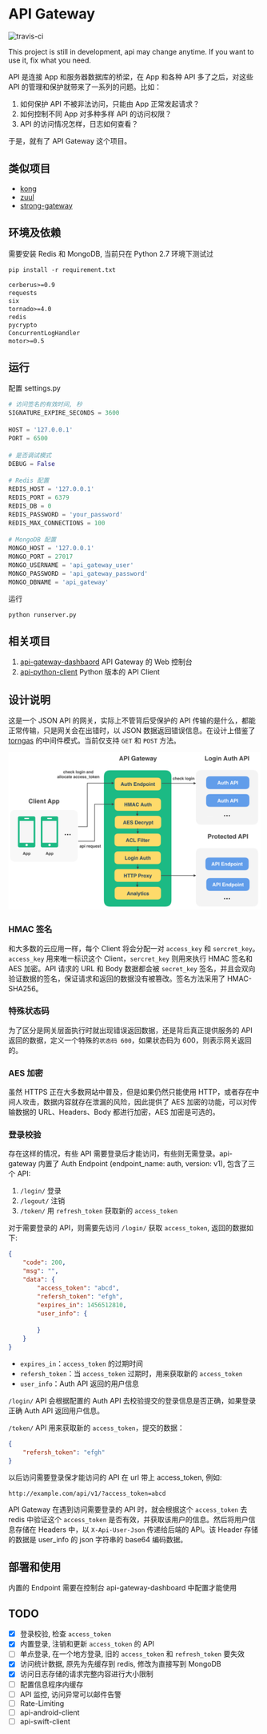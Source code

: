 # API Gateway

![travis-ci](https://travis-ci.org/restran/api-gateway.svg?branch=master)

This project is still in development, api may change anytime. If you want to use it, fix what you need.

API 是连接 App 和服务器数据库的桥梁，在 App 和各种 API 多了之后，对这些 API 的管理和保护就带来了一系列的问题。比如：

1. 如何保护 API 不被非法访问，只能由 App 正常发起请求？
2. 如何控制不同 App 对多种多样 API 的访问权限？
3. API 的访问情况怎样，日志如何查看？

于是，就有了 API Gateway 这个项目。

## 类似项目

- [kong](https://getkong.org/)
- [zuul](https://github.com/Netflix/zuul)
- [strong-gateway](https://github.com/strongloop/strong-gateway)

## 环境及依赖

需要安装 Redis 和 MongoDB, 当前只在 Python 2.7 环境下测试过

    pip install -r requirement.txt

```
cerberus>=0.9
requests
six
tornado>=4.0
redis
pycrypto
ConcurrentLogHandler
motor>=0.5
```

## 运行

配置 settings.py 

```py
# 访问签名的有效时间, 秒
SIGNATURE_EXPIRE_SECONDS = 3600

HOST = '127.0.0.1'
PORT = 6500

# 是否调试模式
DEBUG = False

# Redis 配置
REDIS_HOST = '127.0.0.1'
REDIS_PORT = 6379
REDIS_DB = 0
REDIS_PASSWORD = 'your_password'
REDIS_MAX_CONNECTIONS = 100

# MongoDB 配置
MONGO_HOST = '127.0.0.1'
MONGO_PORT = 27017
MONGO_USERNAME = 'api_gateway_user'
MONGO_PASSWORD = 'api_gateway_password'
MONGO_DBNAME = 'api_gateway'
```

运行

    python runserver.py

## 相关项目

1. [api-gateway-dashbaord](https://github.com/restran/api-gateway-dashboard) API Gateway 的 Web 控制台
2. [api-python-client](https://github.com/restran/api-python-client) Python 版本的 API Client


## 设计说明

这是一个 JSON API 的网关，实际上不管背后受保护的 API 传输的是什么，都能正常传输，只是网关会在出错时，以 JSON 数据返回错误信息。在设计上借鉴了 [torngas](https://github.com/mqingyn/torngas) 的中间件模式。当前仅支持 `GET` 和 `POST` 方法。

![img.png](doc/design.png "")

### HMAC 签名

和大多数的云应用一样，每个 Client 将会分配一对 `access_key` 和 `sercret_key`。`access_key` 用来唯一标识这个 Client，`sercret_key` 则用来执行 HMAC 签名和 AES 加密。API 请求的 URL 和 Body 数据都会被 `secret_key` 签名，并且会双向验证数据的签名，保证请求和返回的数据没有被篡改。签名方法采用了 HMAC-SHA256。

### 特殊状态码

为了区分是网关层面执行时就出现错误返回数据，还是背后真正提供服务的 API 返回的数据，定义一个特殊的`状态码 600`，如果状态码为 600，则表示网关返回的。

### AES 加密

虽然 HTTPS 正在大多数网站中普及，但是如果仍然只能使用 HTTP，或者存在中间人攻击，数据内容就存在泄漏的风险，因此提供了 AES 加密的功能，可以对传输数据的 URL、Headers、Body 都进行加密，AES 加密是可选的。

### 登录校验

存在这样的情况，有些 API 需要登录后才能访问，有些则无需登录。api-gateway 内置了 Auth Endpoint (endpoint_name: auth, version: v1), 包含了三个 API:

1. `/login/` 登录
2. `/logout/` 注销
3. `/token/` 用 `refresh_token` 获取新的 `access_token`

对于需要登录的 API，则需要先访问 `/login/` 获取 `access_token`, 返回的数据如下:

```json
{
    "code": 200,
    "msg": "",
    "data": {
        "access_token": "abcd",
        "refersh_token": "efgh",
        "expires_in": 1456512810,
        "user_info": {
        
        }
    }
}
```

- `expires_in`：`access_token` 的过期时间
- `refersh_token`：当 `access_token` 过期时，用来获取新的 `access_token`
- `user_info`：Auth API 返回的用户信息

`/login/` API 会根据配置的 Auth API 去校验提交的登录信息是否正确，如果登录正确 Auth API 返回用户信息。

`/token/` API 用来获取新的 `access_token`，提交的数据：

```json
{
    "refersh_token": "efgh"
}
```

以后访问需要登录保才能访问的 API 在 url 带上 access_token, 例如:

    http://example.com/api/v1/?access_token=abcd

API Gateway 在遇到访问需要登录的 API 时，就会根据这个 `access_token` 去 redis 中验证这个 `access_token` 是否有效，并获取该用户的信息。然后将用户信息存储在 Headers 中，以 `X-Api-User-Json` 传递给后端的 API。该 Header 存储的数据是 user_info 的 json 字符串的 base64 编码数据。

## 部署和使用

内置的 Endpoint 需要在控制台 api-gateway-dashboard 中配置才能使用

## TODO

- [x] 登录校验, 检查 `access_token`
- [x] 内置登录, 注销和更新 `access_token` 的 API
- [ ] 单点登录, 在一个地方登录, 旧的 `access_token` 和 `refresh_token` 要失效
- [x] 访问统计数据, 原先为先缓存到 redis, 修改为直接写到 MongoDB
- [x] 访问日志存储的请求完整内容进行大小限制
- [ ] 配置信息程序内缓存
- [ ] API 监控, 访问异常可以邮件告警
- [ ] Rate-Limiting
- [ ] api-android-client
- [ ] api-swift-client
